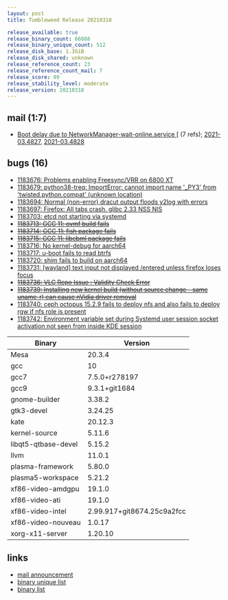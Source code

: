 ```yaml
---
layout: post
title: Tumbleweed Release 20210318

release_available: true
release_binary_count: 66088
release_binary_unique_count: 512
release_disk_base: 1.3GiB
release_disk_shared: unknown
release_reference_count: 23
release_reference_count_mail: 7
release_score: 89
release_stability_level: moderate
release_version: 20210318
---
```


## mail (1:7)

- [Boot delay due to NetworkManager-wait-online.service \[](https://github.com/boombatower/tumbleweed-review/issues/10) (7 refs); [2021-03.4827](https://github.com/boombatower/tumbleweed-review/issues/10), [2021-03.4828](https://github.com/boombatower/tumbleweed-review/issues/10)

## bugs (16)

<!--more-->

- [1183676: Problems enabling Freesync/VRR on 6800 XT](https://bugzilla.opensuse.org/show_bug.cgi?id=1183676)
- [1183679: python38-treq: ImportError: cannot import name '_PY3' from 'twisted.python.compat' (unknown location)](https://bugzilla.opensuse.org/show_bug.cgi?id=1183679)
- [1183694: Normal (non-error) dracut output floods y2log with errors](https://bugzilla.opensuse.org/show_bug.cgi?id=1183694)
- [1183697: Firefox: All tabs crash. glibc 2.33 NSS NIS](https://bugzilla.opensuse.org/show_bug.cgi?id=1183697)
- [1183703: etcd not starting via systemd](https://bugzilla.opensuse.org/show_bug.cgi?id=1183703)
- ~~[1183713: GCC 11: ovmf build fails](https://bugzilla.opensuse.org/show_bug.cgi?id=1183713)~~
- ~~[1183714: GCC 11: fish package fails](https://bugzilla.opensuse.org/show_bug.cgi?id=1183714)~~
- ~~[1183715: GCC 11: libebml package fails](https://bugzilla.opensuse.org/show_bug.cgi?id=1183715)~~
- [1183716: No kernel-debug for aarch64](https://bugzilla.opensuse.org/show_bug.cgi?id=1183716)
- [1183717: u-boot fails to read btrfs](https://bugzilla.opensuse.org/show_bug.cgi?id=1183717)
- [1183720: shim fails to build on aarch64](https://bugzilla.opensuse.org/show_bug.cgi?id=1183720)
- [1183731: \[wayland\] text input not displayed /entered  unless firefox loses focus](https://bugzilla.opensuse.org/show_bug.cgi?id=1183731)
- ~~[1183736: VLC Repo Issue : Validity Check Error](https://bugzilla.opensuse.org/show_bug.cgi?id=1183736)~~
- ~~[1183739: Installing new kernel build (without source change - same uname-r) can cause nVidia driver removal](https://bugzilla.opensuse.org/show_bug.cgi?id=1183739)~~
- [1183740: ceph octopus 15.2.9 fails to deploy nfs and also fails to deploy rgw if nfs role is present](https://bugzilla.opensuse.org/show_bug.cgi?id=1183740)
- [1183742: Environment variable set during Systemd user session socket activation not seen from inside KDE session](https://bugzilla.opensuse.org/show_bug.cgi?id=1183742)

Binary | Version
--- | ---
Mesa | 20.3.4
gcc | 10
gcc7 | 7.5.0+r278197
gcc9 | 9.3.1+git1684
gnome-builder | 3.38.2
gtk3-devel | 3.24.25
kate | 20.12.3
kernel-source | 5.11.6
libqt5-qtbase-devel | 5.15.2
llvm | 11.0.1
plasma-framework | 5.80.0
plasma5-workspace | 5.21.2
xf86-video-amdgpu | 19.1.0
xf86-video-ati | 19.1.0
xf86-video-intel | 2.99.917+git8674.25c9a2fcc
xf86-video-nouveau | 1.0.17
xorg-x11-server | 1.20.10

## links

- [mail announcement](https://github.com/boombatower/tumbleweed-review/issues/10)
- [binary unique list](http://download.opensuse.org/history/20210318/rpm.unique.list)
- [binary list](http://download.opensuse.org/history/20210318/rpm.list)
